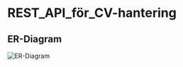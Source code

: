 # REST_API_för_CV-hantering

## ER-Diagram

![ER-Diagram](https://github.com/user-attachments/assets/e51fd6dd-0ecc-4e6d-8a4e-c0c989afdf1a)

